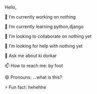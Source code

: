 Hello,

🔭 I’m currently working on nothing


🌱 I’m currently learning python,django


👯 I’m looking to collaborate on nothing yet


🤔 I’m looking for help with nothing yet


💬 Ask me about ki dorkar


📫 How to reach me: by foot

😄 Pronouns: ...what is this?

⚡ Fun fact: hehehhe

